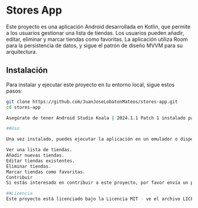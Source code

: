 # Stores App

Este proyecto es una aplicación Android desarrollada en Kotlin, que permite a los usuarios gestionar una lista de tiendas. Los usuarios pueden añadir, editar, eliminar y marcar tiendas como favoritas. La aplicación utiliza Room para la persistencia de datos, y sigue el patrón de diseño MVVM para su arquitectura.

## Instalación

Para instalar y ejecutar este proyecto en tu entorno local, sigue estos pasos:

```bash
git clone https://github.com/JuanJoseLobatonMateos/stores-app.git
cd stores-app

Asegúrate de tener Android Studio Koala | 2024.1.1 Patch 1 instalado para abrir el proyecto.

##Uso

Una vez instalado, puedes ejecutar la aplicación en un emulador o dispositivo Android. La aplicación te permitirá:

Ver una lista de tiendas.
Añadir nuevas tiendas.
Editar tiendas existentes.
Eliminar tiendas.
Marcar tiendas como favoritas.
Contribuir
Si estás interesado en contribuir a este proyecto, por favor envía un pull request o abre un issue para discutir lo que te gustaría cambiar.

##Licencia
Este proyecto está licenciado bajo la Licencia MIT - ve el archivo LICENSE para más detalles.
